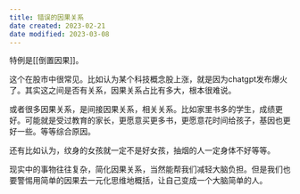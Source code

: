 ```yaml
---
title: 错误的因果关系
date created: 2023-02-21
date modified: 2023-03-08
---
```


特例是[[倒置因果]]。

这个在股市中很常见。比如认为某个科技概念股上涨，就是因为chatgpt发布爆火了。其实这之间是否有关系，因果关系占比有多大，根本很难说。

或者很多因果关系，是间接因果关系，相关关系。比如家里书多的学生，成绩更好。可能就是受过教育的家长，更愿意买更多书，更愿意花时间给孩子，基因也更好一些。等等综合原因。

还有比如认为，纹身的女孩就一定不是好女孩，抽烟的人一定身体不好等等。

现实中的事物往往复杂，简化因果关系，当然能帮我们减轻大脑负担。但是我们也要警惕用简单的因果去一元化思维地概括，让自己变成一个大脑简单的人。
